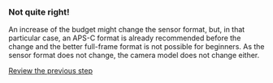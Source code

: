 ### Not quite right!

An increase of the budget might change the sensor format, but, in that
particular case, an APS-C format is already recommended before the
change and the better full-frame format is not possible for
beginners. As the sensor format does not change, the camera model does
not change either.

[Review the previous step](../description.md)
